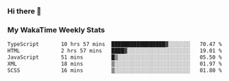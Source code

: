 ### Hi there 👋

<!--
**royschrauwen/royschrauwen** is a ✨ _special_ ✨ repository because its `README.md` (this file) appears on your GitHub profile.

Here are some ideas to get you started:

- 🔭 I’m currently working on ...
- 🌱 I’m currently learning ...
- 👯 I’m looking to collaborate on ...
- 🤔 I’m looking for help with ...
- 💬 Ask me about ...
- 📫 How to reach me: ...
- 😄 Pronouns: ...
- ⚡ Fun fact: ...
-->


### My WakaTime Weekly Stats
<!--START_SECTION:waka-->

```txt
TypeScript       10 hrs 57 mins  █████████████████▓░░░░░░░   70.47 %
HTML             2 hrs 57 mins   ████▓░░░░░░░░░░░░░░░░░░░░   19.01 %
JavaScript       51 mins         █▒░░░░░░░░░░░░░░░░░░░░░░░   05.50 %
XML              18 mins         ▒░░░░░░░░░░░░░░░░░░░░░░░░   01.97 %
SCSS             16 mins         ▒░░░░░░░░░░░░░░░░░░░░░░░░   01.80 %
```

<!--END_SECTION:waka-->
